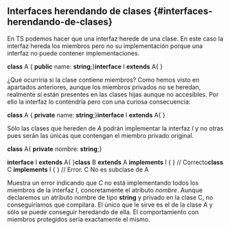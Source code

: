 ## Interfaces herendando de clases {#interfaces-herendando-de-clases}

En TS podemos hacer que una interfaz herede de una clase. En este caso la interfaz hereda los miembros pero no su implementación porque una interfaz no puede contener implementaciones.

**class** A { **public** name: **string**;}**interface** I **extends** A{ }

¿Qué ocurriría si la clase contiene miembros? Como hemos visto en apartados anteriores, aunque los miembros privados no se heredan, realmente sí están presentes en las clases hijas aunque no accesibles. Por ello la interfaz lo contendría pero con una curiosa consecuencia:

**class** A { **private** name: **string**;}**interface** I **extends** A{ }

Sólo las clases que hereden de _A_ podrán implementar la interfaz _I_ y no otras pues serán las únicas que contengan el miembro privado original.

**class** A{ **private** nombre: **string**;}

**interface** I **extends** A{ }**class** B **extends** A **implements** I { } // Correcto**class** C **implements** I { } // Error. C No es subclase de A

Muestra un error indicando que _C_ no está implementando todos los miembros de la interfaz _I_, concretamente el atributo _nombre_. Aunque declaremos un atributo nombre de tipo **string** y privado en la clase C, no conseguiríamos que compilara. El único que le sirve es el de la clase A y sólo se puede conseguir heredando de ella. El comportamiento con miembros protegidos sería exactamente el mismo.